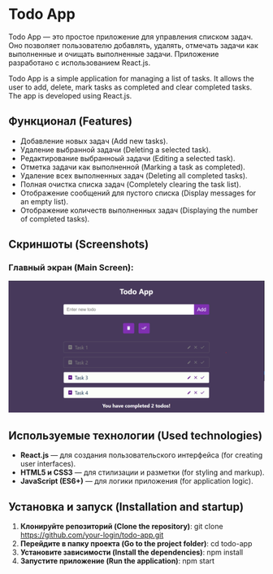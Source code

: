 # Todo App

Todo App — это простое приложение для управления списком задач. Оно позволяет пользователю добавлять, удалять, отмечать задачи как выполненные и очищать выполненные задачи. Приложение разработано с использованием React.js.

Todo App is a simple application for managing a list of tasks. It allows the user to add, delete, mark tasks as completed and clear completed tasks. The app is developed using React.js.

## Функционал (Features)

- Добавление новых задач (Add new tasks).
- Удаление выбранной задачи (Deleting a selected task).
- Редактирование выбранноый задачи (Editing a selected task).
- Отметка задачи как выполненной (Marking a task as completed).
- Удаление всех выполненных задач (Deleting all completed tasks).
- Полная очистка списка задач (Completely clearing the task list).
- Отображение сообщений для пустого списка (Display messages for an empty list).
- Отображение количеств выполненных задач (Displaying the number of completed tasks).

## Скриншоты (Screenshots)

### Главный экран (Main Screen):

![Main screen](./screenshots/main-screen.png)

## Используемые технологии (Used technologies)

- **React.js** — для создания пользовательского интерфейса (for creating user interfaces).
- **HTML5 и CSS3** — для стилизации и разметки (for styling and markup).
- **JavaScript (ES6+)** — для логики приложения (for application logic).

## Установка и запуск (Installation and startup)

1. **Клонируйте репозиторий (Clone the repository)**:
   git clone https://github.com/your-login/todo-app.git
2. **Перейдите в папку проекта (Go to the project folder)**:
   cd todo-app
3. **Установите зависимости (Install the dependencies)**:
   npm install
4. **Запустите приложение (Run the application)**:
   npm start
